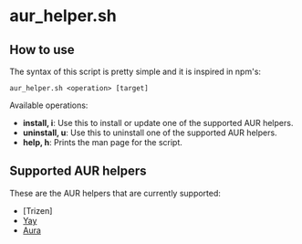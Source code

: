 # aur_helper.sh

## How to use
The syntax of this script is pretty simple and it is inspired in npm's:

`aur_helper.sh <operation> [target]`

Available operations:
- **install, i**:  Use this to install or update one of the supported AUR helpers.
- **uninstall, u**:  Use this to uninstall one of the supported AUR helpers.
- **help, h**:  Prints the man page for the script.

## Supported AUR helpers
These are the AUR helpers that are currently supported:
- [Trizen]
-  [Yay]()
-  [Aura](https://github.com/aurapm/aura)
<!--stackedit_data:
eyJoaXN0b3J5IjpbLTE2MzU0MDc2NjAsLTk1MTI2MDM0NCwxOT
M1NjI2NDcsMTgxNzk2NTA5NiwxNTEzMjg0MjcwXX0=
-->